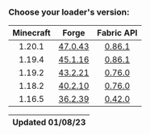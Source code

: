 ### Choose your loader's version:

| Minecraft | Forge                                                          | Fabric API                                                          |
| :-------: | :------------------------------------------------------------: | :-----------------------------------------------------------------: |
| 1.20.1    | [47.0.43](https://ladylexxie.github.io/forge-javadocs/1.20.1/) | [0.86.1](https://maven.fabricmc.net/docs/fabric-api-0.86.1+1.20.1/) |
| 1.19.4    | [45.1.16](https://ladylexxie.github.io/forge-javadocs/1.19.4/) | [0.86.1](https://maven.fabricmc.net/docs/fabric-api-0.86.1+1.19.4/) |
| 1.19.2    | [43.2.21](https://ladylexxie.github.io/forge-javadocs/1.19.2/) | [0.76.0](https://maven.fabricmc.net/docs/fabric-api-0.76.0+1.19.2/) |
| 1.18.2    | [40.2.10](https://ladylexxie.github.io/forge-javadocs/1.18.2/) | [0.76.0](https://maven.fabricmc.net/docs/fabric-api-0.76.0+1.18.2/) |
| 1.16.5    | [36.2.39](https://ladylexxie.github.io/forge-javadocs/1.16.5/) | [0.42.0](https://maven.fabricmc.net/docs/fabric-api-0.42.0+1.16/)   |

| Updated 01/08/23 |
| :--------------: |
